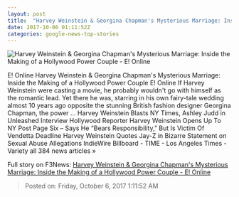 ```yaml
---
layout: post
title:  "Harvey Weinstein & Georgina Chapman's Mysterious Marriage: Inside the Making of a Hollywood Power Couple - E! Online"
date: 2017-10-06 01:11:52Z
categories: google-news-top-stories
---
```


![Harvey Weinstein & Georgina Chapman's Mysterious Marriage: Inside the Making of a Hollywood Power Couple - E! Online](http://akns-images.eonline.com/eol_images/Entire_Site/201795/rs_600x600-171005151251-600-vanity-fair-harvey-weinstein-georgina-chapman.jpg?downsize=450:*&crop=450:350;left,top)

E! Online Harvey Weinstein & Georgina Chapman's Mysterious Marriage: Inside the Making of a Hollywood Power Couple E! Online If Harvey Weinstein were casting a movie, he probably wouldn't go with himself as the romantic lead. Yet there he was, starring in his own fairy-tale wedding almost 10 years ago opposite the stunning British fashion designer Georgina Chapman, the power ... Harvey Weinstein Blasts NY Times, Ashley Judd in Unleashed Interview Hollywood Reporter Harvey Weinstein Opens Up To NY Post Page Six – Says He “Bears Responsibility,” But Is Victim Of Vendetta Deadline Harvey Weinstein Quotes Jay-Z in Bizarre Statement on Sexual Abuse Allegations IndieWire Billboard - TIME - Los Angeles Times - Variety all 384 news articles »


Full story on F3News: [Harvey Weinstein & Georgina Chapman's Mysterious Marriage: Inside the Making of a Hollywood Power Couple - E! Online](http://www.f3nws.com/n/aH4xjG)

> Posted on: Friday, October 6, 2017 1:11:52 AM

